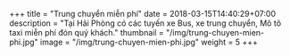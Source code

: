 +++
title = "Trung chuyển miễn phí"
date = 2018-03-15T14:40:29+07:00
description = "Tại Hải Phòng có các tuyến xe Bus, xe trung chuyển, Mô tô taxi miễn phí đón quý khách."
thumbnail = "/img/trung-chuyen-mien-phi.jpg"
image = "/img/trung-chuyen-mien-phi.jpg"
weight = 5
+++
